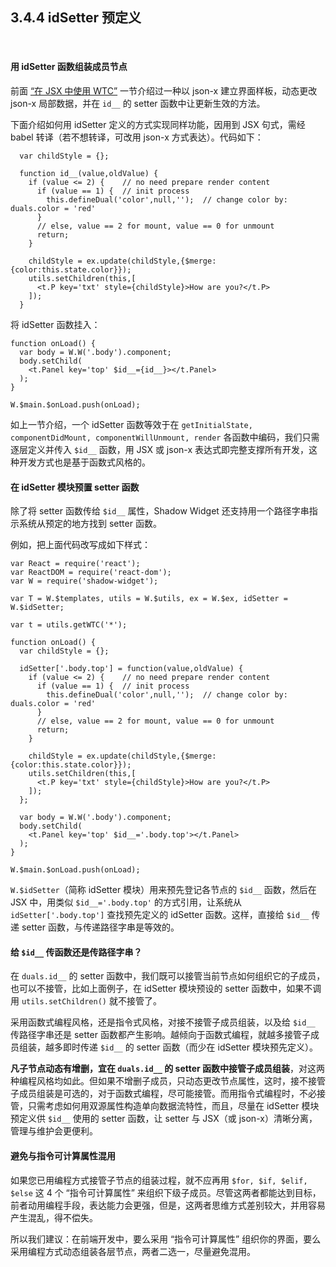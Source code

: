 3.4.4 idSetter 预定义
----------------

&nbsp;

#### 用 idSetter 函数组装成员节点

前面 [“在 JSX 中使用 WTC”](#3.4.1.) 一节介绍过一种以 json-x 建立界面样板，动态更改 json-x 局部数据，并在 `id__` 的 setter 函数中让更新生效的方法。

下面介绍如何用 idSetter 定义的方式实现同样功能，因用到 JSX 句式，需经 babel 转译（若不想转译，可改用 json-x 方式表达）。代码如下：

```
  var childStyle = {};
  
  function id__(value,oldValue) {
    if (value <= 2) {    // no need prepare render content
      if (value == 1) {  // init process
        this.defineDual('color',null,'');  // change color by: duals.color = 'red'
      }
      // else, value == 2 for mount, value == 0 for unmount
      return;
    }
    
    childStyle = ex.update(childStyle,{$merge:{color:this.state.color}});
    utils.setChildren(this,[
      <t.P key='txt' style={childStyle}>How are you?</t.P>
    ]);
  }
```

将 idSetter 函数挂入：

```
function onLoad() {
  var body = W.W('.body').component;
  body.setChild(
    <t.Panel key='top' $id__={id__}></t.Panel>
  );
}

W.$main.$onLoad.push(onLoad);
```

如上一节介绍，一个 idSetter 函数等效于在 `getInitialState, componentDidMount, componentWillUnmount, render` 各函数中编码，我们只需逐层定义并传入 `$id__` 函数，用 JSX 或 json-x 表达式即完整支撑所有开发，这种开发方式也是基于函数式风格的。

#### 在 idSetter 模块预置 setter 函数

除了将 setter 函数传给 `$id__` 属性，Shadow Widget 还支持用一个路径字串指示系统从预定的地方找到 setter 函数。

例如，把上面代码改写成如下样式：

```
var React = require('react');
var ReactDOM = require('react-dom');
var W = require('shadow-widget');

var T = W.$templates, utils = W.$utils, ex = W.$ex, idSetter = W.$idSetter;

var t = utils.getWTC('*');

function onLoad() {
  var childStyle = {};
  
  idSetter['.body.top'] = function(value,oldValue) {
    if (value <= 2) {    // no need prepare render content
      if (value == 1) {  // init process
        this.defineDual('color',null,'');  // change color by: duals.color = 'red'
      }
      // else, value == 2 for mount, value == 0 for unmount
      return;
    }
    
    childStyle = ex.update(childStyle,{$merge:{color:this.state.color}});
    utils.setChildren(this,[
      <t.P key='txt' style={childStyle}>How are you?</t.P>
    ]);
  };
  
  var body = W.W('.body').component;
  body.setChild(
    <t.Panel key='top' $id__='.body.top'></t.Panel>
  );
}

W.$main.$onLoad.push(onLoad);
```

`W.$idSetter`（简称 idSetter 模块）用来预先登记各节点的 `$id__` 函数，然后在 JSX 中，用类似 `$id__='.body.top'` 的方式引用，让系统从 `idSetter['.body.top']` 查找预先定义的 idSetter 函数。这样，直接给 `$id__` 传递 setter 函数，与传递路径字串是等效的。

#### 给 `$id__` 传函数还是传路径字串？

在 `duals.id__` 的 setter 函数中，我们既可以接管当前节点如何组织它的子成员，也可以不接管，比如上面例子，在 idSetter 模块预设的 setter 函数中，如果不调用 `utils.setChildren()` 就不接管了。

采用函数式编程风格，还是指令式风格，对接不接管子成员组装，以及给 `$id__` 传路径字串还是 setter 函数都产生影响。越倾向于函数式编程，就越多接管子成员组装，越多即时传递 `$id__` 的 setter 函数（而少在 idSetter 模块预先定义）。

**凡子节点动态有增删，宜在 `duals.id__` 的 setter 函数中接管子成员组装**，对这两种编程风格均如此。但如果不增删子成员，只动态更改节点属性，这时，接不接管子成员组装是可选的，对于函数式编程，尽可能接管。而用指令式编程时，不必接管，只需考虑如何用双源属性构造单向数据流特性，而且，尽量在 idSetter 模块预定义供 `$id__` 使用的 setter 函数，让 setter 与 JSX（或 json-x）清晰分离，管理与维护会更便利。

#### 避免与指令可计算属性混用

如果您已用编程方式接管子节点的组装过程，就不应再用 `$for, $if, $elif, $else` 这 4 个 “指令可计算属性” 来组织下级子成员。尽管这两者都能达到目标，前者动用编程手段，表达能力会更强，但是，这两者思维方式差别较大，并用容易产生混乱，得不偿失。

所以我们建议：在前端开发中，要么采用 “指令可计算属性” 组织你的界面，要么采用编程方式动态组装各层节点，两者二选一，尽量避免混用。

&nbsp;
